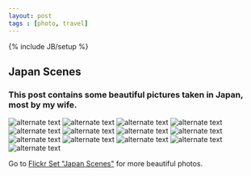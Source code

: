 ```yaml
---
layout: post
tags : [photo, travel]
---
```

{% include JB/setup %}

Japan Scenes
------------------------------------

### This post contains some beautiful pictures taken in Japan, most by my wife.

![alternate text](http://farm8.staticflickr.com/7080/7101495603_1e82a2697d_c.jpg)
![alternate text](http://farm9.staticflickr.com/8150/6955428198_d2345e2fe9_c.jpg)
![alternate text](http://farm8.staticflickr.com/7113/6955430610_42118612ac_c.jpg)
![alternate text](http://farm9.staticflickr.com/8147/6955430764_7af56bc028_c.jpg)
![alternate text](http://farm9.staticflickr.com/8159/6955431206_1944ded663_c.jpg)
![alternate text](http://farm9.staticflickr.com/8010/7101502193_aa808d6dd3_c.jpg)
![alternate text](http://farm8.staticflickr.com/7231/7101502877_3676a5d9da_z.jpg)
![alternate text](http://farm8.staticflickr.com/7059/7101503421_b937765f3d_c.jpg)
![alternate text](http://farm8.staticflickr.com/7050/6955434826_89a5aea879_c.jpg)
![alternate text](http://farm9.staticflickr.com/8162/7101505581_07984bcf1e_c.jpg)
![alternate text](http://farm9.staticflickr.com/8165/6955436330_2ff1c072d1_c.jpg)
![alternate text](http://farm8.staticflickr.com/7277/6955438400_7bb75bf998_c.jpg)
![alternate text](http://farm9.staticflickr.com/8025/7101508029_fb32a20bee_c.jpg)

Go to [Flickr Set "Japan Scenes"](http://www.flickr.com/photos/63479529@N03/sets/72157629872268921/) for more beautiful photos.













